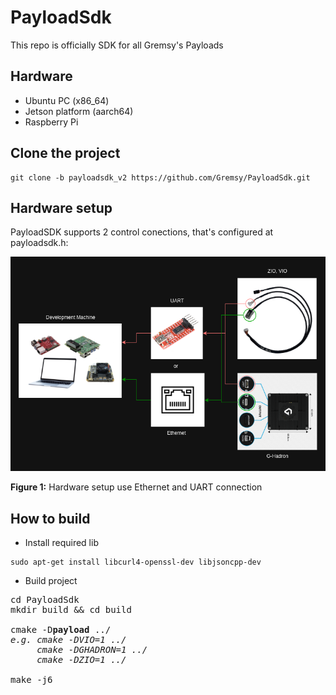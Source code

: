 # PayloadSdk
This repo is officially SDK for all Gremsy's Payloads

## Hardware
- Ubuntu PC (x86_64)
- Jetson platform (aarch64)
- Raspberry Pi

## Clone the project 
```
git clone -b payloadsdk_v2 https://github.com/Gremsy/PayloadSdk.git
```

## Hardware setup
PayloadSDK supports 2 control conections, that's configured at payloadsdk.h:

![Image](PayloadSDK_HW_Setup.png)

**Figure 1:** Hardware setup use Ethernet and UART connection

## How to build
- Install required lib
```
sudo apt-get install libcurl4-openssl-dev libjsoncpp-dev
```

- Build project
<pre>
cd PayloadSdk
mkdir build && cd build

cmake -D<b>payload</b> ../
<i>e.g. cmake -DVIO=1 ../</i>
<i>     cmake -DGHADRON=1 ../</i>
<i>     cmake -DZIO=1 ../</i>

make -j6

</pre>
